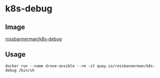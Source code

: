 # k8s-debug

## Image
[rossbannerman/k8s-debug](https://quay.io/repository/rossbannerman/k8s-debug)


## Usage
`docker run --name drone-ansible --rm -it quay.io/rossbannerman/k8s-debug /bin/sh`
